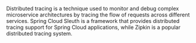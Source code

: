 Distributed tracing is a technique used to monitor and debug complex microservice architectures by tracing the flow of requests across different services.
Spring Cloud Sleuth is a framework that provides distributed tracing support for Spring Cloud applications, while Zipkin is a popular distributed tracing system.

